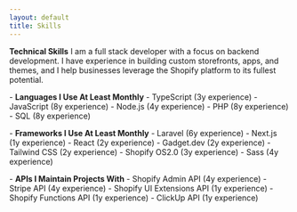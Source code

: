 ```yaml
---
layout: default
title: Skills
---
```

**Technical Skills**
I am a full stack developer with a focus on backend development. I have experience in building custom storefronts, apps, and themes, and I help businesses leverage the Shopify platform to its fullest potential.

\- **Languages I Use At Least Monthly**
  \- TypeScript     (3y experience)
  \- JavaScript     (8y experience)
  \- Node.js        (4y experience)
  \- PHP            (8y experience)
  \- SQL            (8y experience)

\- **Frameworks I Use At Least Monthly**
  \- Laravel        (6y experience)
  \- Next.js        (1y experience)
  \- React          (2y experience)
  \- Gadget.dev     (2y experience)
  \- Tailwind CSS   (2y experience)
  \- Shopify OS2.0  (3y experience)
  \- Sass           (4y experience)

\- **APIs I Maintain Projects With**
  \- Shopify Admin API           (4y experience)
  \- Stripe API                  (4y experience)
  \- Shopify UI Extensions API   (1y experience)
  \- Shopify Functions API       (1y experience)
  \- ClickUp API                 (1y experience)
